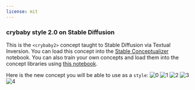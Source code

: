 ```yaml
---
license: mit
---
```

### crybaby style 2.0 on Stable Diffusion
This is the `<crybaby2>` concept taught to Stable Diffusion via Textual Inversion. You can load this concept into the [Stable Conceptualizer](https://colab.research.google.com/github/huggingface/notebooks/blob/main/diffusers/stable_conceptualizer_inference.ipynb) notebook. You can also train your own concepts and load them into the concept libraries using [this notebook](https://colab.research.google.com/github/huggingface/notebooks/blob/main/diffusers/sd_textual_inversion_training.ipynb).

Here is the new concept you will be able to use as a `style`:
![<crybaby> 0](https://huggingface.co/sd-concepts-library/crybaby-style-2-0/resolve/main/concept_images/3.jpeg)
![<crybaby> 1](https://huggingface.co/sd-concepts-library/crybaby-style-2-0/resolve/main/concept_images/0.jpeg)
![<crybaby> 2](https://huggingface.co/sd-concepts-library/crybaby-style-2-0/resolve/main/concept_images/2.jpeg)
![<crybaby> 3](https://huggingface.co/sd-concepts-library/crybaby-style-2-0/resolve/main/concept_images/1.jpeg)
![<crybaby> 4](https://huggingface.co/sd-concepts-library/crybaby-style-2-0/resolve/main/concept_images/4.jpeg)

